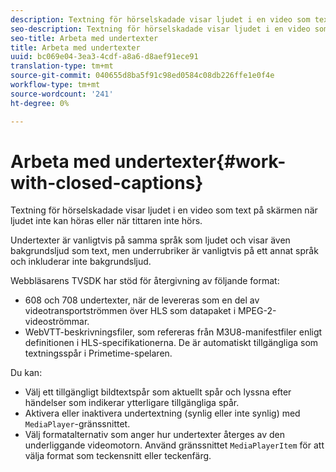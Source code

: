 ```yaml
---
description: Textning för hörselskadade visar ljudet i en video som text på skärmen när ljudet inte kan höras eller när tittaren inte hörs.
seo-description: Textning för hörselskadade visar ljudet i en video som text på skärmen när ljudet inte kan höras eller när tittaren inte hörs.
seo-title: Arbeta med undertexter
title: Arbeta med undertexter
uuid: bc069e04-3ea3-4cdf-a8a6-d8aef91ece91
translation-type: tm+mt
source-git-commit: 040655d8ba5f91c98ed0584c08db226ffe1e0f4e
workflow-type: tm+mt
source-wordcount: '241'
ht-degree: 0%

---
```



# Arbeta med undertexter{#work-with-closed-captions}

Textning för hörselskadade visar ljudet i en video som text på skärmen när ljudet inte kan höras eller när tittaren inte hörs.

Undertexter är vanligtvis på samma språk som ljudet och visar även bakgrundsljud som text, men underrubriker är vanligtvis på ett annat språk och inkluderar inte bakgrundsljud.

Webbläsarens TVSDK har stöd för återgivning av följande format:

* 608 och 708 undertexter, när de levereras som en del av videotransportströmmen över HLS som datapaket i MPEG-2-videoströmmar.
* WebVTT-beskrivningsfiler, som refereras från M3U8-manifestfiler enligt definitionen i HLS-specifikationerna. De är automatiskt tillgängliga som textningsspår i Primetime-spelaren.

Du kan:

* Välj ett tillgängligt bildtextspår som aktuellt spår och lyssna efter händelser som indikerar ytterligare tillgängliga spår.
* Aktivera eller inaktivera undertextning (synlig eller inte synlig) med `MediaPlayer`-gränssnittet.
* Välj formatalternativ som anger hur undertexter återges av den underliggande videomotorn. Använd gränssnittet `MediaPlayerItem` för att välja format som teckensnitt eller teckenfärg.


